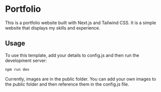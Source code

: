 # Portfolio

This is a portfolio website built with Next.js and Tailwind CSS. It is a simple website that displays my skills and experience.

## Usage

To use this template, add your details to config.js and then run the development server:

```bash
npm run dev
```

Currently, images are in the public folder. You can add your own images to the public folder and then reference them in the config.js file.